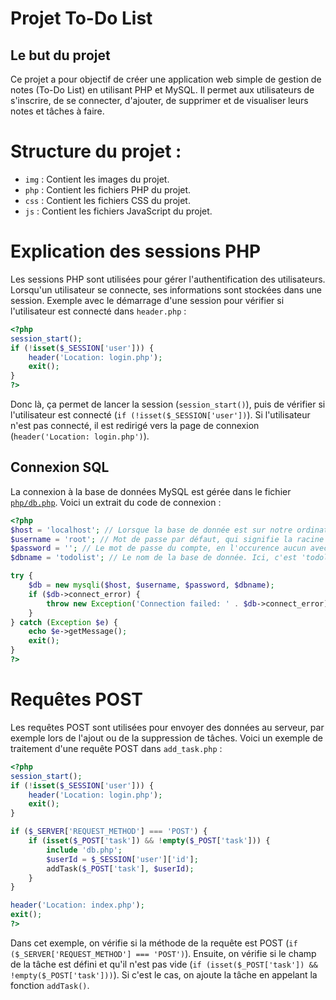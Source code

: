 # Projet To-Do List

## Le but du projet
Ce projet a pour objectif de créer une application web simple de gestion de notes (To-Do List) en utilisant PHP et MySQL. Il permet aux utilisateurs de s'inscrire, de se connecter, d'ajouter, de supprimer et de visualiser leurs notes et tâches à faire.

# Structure du projet :

- `img` : Contient les images du projet.
- `php` : Contient les fichiers PHP du projet.
- `css` : Contient les fichiers CSS du projet.
- `js` : Contient les fichiers JavaScript du projet.

# Explication des sessions PHP
Les sessions PHP sont utilisées pour gérer l'authentification des utilisateurs. Lorsqu'un utilisateur se connecte, ses informations sont stockées dans une session. Exemple avec le démarrage d'une session pour vérifier si l'utilisateur est connecté dans `header.php` :

```php
<?php
session_start();
if (!isset($_SESSION['user'])) {
    header('Location: login.php');
    exit();
}
?>
```

Donc là, ça permet de lancer la session (`session_start()`), puis de vérifier si l'utilisateur est connecté (`if (!isset($_SESSION['user'])`). Si l'utilisateur n'est pas connecté, il est redirigé vers la page de connexion (`header('Location: login.php')`).

## Connexion SQL
La connexion à la base de données MySQL est gérée dans le fichier [`php/db.php`](db.php). Voici un extrait du code de connexion :

```php
<?php
$host = 'localhost'; // Lorsque la base de donnée est sur notre ordinateur, comme avec xamp, alors utiliser 'localhost'.
$username = 'root'; // Mot de passe par défaut, qui signifie la racine (root) de la base de donnée. Ca peut être remplacé par le nom d'utilisateur du compte de la base de donnée.
$password = ''; // Le mot de passe du compte, en l'occurence aucun avec xamp, donc on laisse vide.
$dbname = 'todolist'; // Le nom de la base de donnée. Ici, c'est 'todolist'.

try {
    $db = new mysqli($host, $username, $password, $dbname);
    if ($db->connect_error) {
        throw new Exception('Connection failed: ' . $db->connect_error);
    }
} catch (Exception $e) {
    echo $e->getMessage();
    exit();
}
?>
```



# Requêtes POST
Les requêtes POST sont utilisées pour envoyer des données au serveur, par exemple lors de l'ajout ou de la suppression de tâches. Voici un exemple de traitement d'une requête POST dans `add_task.php` :

```php
<?php
session_start();
if (!isset($_SESSION['user'])) {
    header('Location: login.php');
    exit();
}

if ($_SERVER['REQUEST_METHOD'] === 'POST') {
    if (isset($_POST['task']) && !empty($_POST['task'])) {
        include 'db.php';
        $userId = $_SESSION['user']['id'];
        addTask($_POST['task'], $userId);
    }
}

header('Location: index.php');
exit();
?>
```

Dans cet exemple, on vérifie si la méthode de la requête est POST (`if ($_SERVER['REQUEST_METHOD'] === 'POST')`). Ensuite, on vérifie si le champ de la tâche est défini et qu'il n'est pas vide (`if (isset($_POST['task']) && !empty($_POST['task']))`). Si c'est le cas, on ajoute la tâche en appelant la fonction `addTask()`.